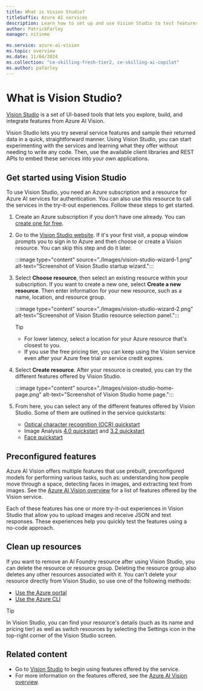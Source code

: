 ```yaml
---
title: What is Vision Studio?
titleSuffix: Azure AI services
description: Learn how to set up and use Vision Studio to test features of Azure AI Vision on the web.
author: PatrickFarley
manager: nitinme

ms.service: azure-ai-vision
ms.topic: overview
ms.date: 11/04/2024
ms.collection: "ce-skilling-fresh-tier2, ce-skilling-ai-copilot"
ms.author: pafarley
---
```


# What is Vision Studio?

[Vision Studio](https://portal.vision.cognitive.azure.com) is a set of UI-based tools that lets you explore, build, and integrate features from Azure AI Vision.

Vision Studio lets you try several service features and sample their returned data in a quick, straightforward manner. Using Vision Studio, you can start experimenting with the services and learning what they offer without needing to write any code. Then, use the available client libraries and REST APIs to embed these services into your own applications.

## Get started using Vision Studio

To use Vision Studio, you need an Azure subscription and a resource for Azure AI services for authentication. You can also use this resource to call the services in the try-it-out experiences. Follow these steps to get started.

1. Create an Azure subscription if you don't have one already. You can [create one for free](https://azure.microsoft.com/free/ai/).

1. Go to the [Vision Studio website](https://portal.vision.cognitive.azure.com). If it's your first visit, a popup window prompts you to sign in to Azure and then choose or create a Vision resource. You can skip this step and do it later.

    :::image type="content" source="./Images/vision-studio-wizard-1.png" alt-text="Screenshot of Vision Studio startup wizard.":::

1. Select **Choose resource**, then select an existing resource within your subscription. If you want to create a new one, select **Create a new resource**. Then enter information for your new resource, such as a name, location, and resource group.

    :::image type="content" source="./Images/vision-studio-wizard-2.png" alt-text="Screenshot of Vision Studio resource selection panel.":::

    > [!TIP]
    > * For lower latency, select a location for your Azure resource that's closest to you.
    > * If you use the free pricing tier, you can keep using the Vision service even after your Azure free trial or service credit expires.

1. Select **Create resource**. After your resource is created, you can try the different features offered by Vision Studio.

    :::image type="content" source="./Images/vision-studio-home-page.png" alt-text="Screenshot of Vision Studio home page.":::

1. From here, you can select any of the different features offered by Vision Studio. Some of them are outlined in the service quickstarts:
   * [Optical character recognition (OCR) quickstart](quickstarts-sdk/client-library.md?pivots=vision-studio)
   * Image Analysis [4.0 quickstart](quickstarts-sdk/image-analysis-client-library-40.md?pivots=vision-studio) and [3.2 quickstart](quickstarts-sdk/image-analysis-client-library.md?pivots=vision-studio)
   * [Face quickstart](quickstarts-sdk/identity-client-library.md?pivots=vision-studio)

## Preconfigured features

Azure AI Vision offers multiple features that use prebuilt, preconfigured models for performing various tasks, such as: understanding how people move through a space, detecting faces in images, and extracting text from images. See the [Azure AI Vision overview](overview.md) for a list of features offered by the Vision service.

Each of these features has one or more try-it-out experiences in Vision Studio that allow you to upload images and receive JSON and text responses. These experiences help you quickly test the features using a no-code approach.

## Clean up resources

If you want to remove an AI Foundry resource after using Vision Studio, you can delete the resource or resource group. Deleting the resource group also deletes any other resources associated with it. You can't delete your resource directly from Vision Studio, so use one of the following methods:
* [Use the Azure portal](../multi-service-resource.md?pivots=azportal#clean-up-resources)
* [Use the Azure CLI](../multi-service-resource.md?pivots=azcli#clean-up-resources)

> [!TIP]
> In Vision Studio, you can find your resource's details (such as its name and pricing tier) as well as switch resources by selecting the Settings icon in the top-right corner of the Vision Studio screen.

## Related content

* Go to [Vision Studio](https://portal.vision.cognitive.azure.com) to begin using features offered by the service.
* For more information on the features offered, see the [Azure AI Vision overview](overview.md).
